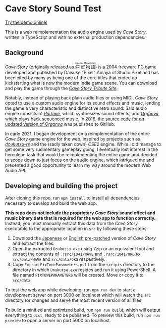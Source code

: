 # Cave Story Sound Test

[Try the demo online!](https://castholm.github.io/cave-story-sound-test-demo)

This is a web reimplementation the audio engine used by *Cave Story*, written in TypeScript and with no external
production dependencies.

## Background

*Cave Story* (originally released as <ruby>洞窟物語 <rp>(</rp><rt>Dōkutsu Monogatari</rt><rp>)</ruby>) is a 2004
freeware PC game developed and published by Daisuke "Pixel" Amaya of Studio Pixel and has been cited by many as being
one of the core titles that ended up kickstarting what is now the modern indie game scene. You can download and play
the game through the [*Cave Story Tribute Site*](https://www.cavestory.org/download/cave-story.php).

Notably, instead of playing back plain audio files or using MIDI, *Cave Story* opted to use a custom audio engine for
its sound effects and music, lending the game a very characteristic and distinctive retro sound. Said audio engine
consists of [*PixTone*](https://www.cavestory.org/pixels-works/pixtone.php), which synthesizes sound effects, and
[*Organya*](https://www.cavestory.org/pixels-works/org-maker.php), which plays back sequenced music. In 2018, [the
source code for an updated version of *Organya*](https://github.com/shbow/organya) was published to GitHub.

In early 2021, I began development on a reimplementation of the entire *Cave Story* game engine for the web, inspired
by projects such as [*doukutsu-rs*](https://github.com/doukutsu-rs/doukutsu-rs) and the (sadly taken down) *CSE2*
engine. While I did manage to get some very rudimentary gameplay going, I eventually lost interest in the herculean
task that would be reimplementing the entire game and decided to scope down to just focus on the audio engine, which
intrigued me and presented a good opportunity to learn my way around the modern Web Audio API.

## Developing and building the project

After cloning this repo, run `npm install` to install all dependencies necessary to develop and build the web app.

**This repo does not include the proprietary *Cave Story* sound effect and music binary data that is required for the
web app to function correctly.** Instead, you must manually extract this data from the *Cave Story* executable to the
appropriate location in `src` by following these steps:

1. Download the [Japanese](https://studiopixel.jp/binaries/dou_1006.zip) or [English
   pre-patched](https://www.cavestory.org/downloads/cavestoryen.zip) version of *Cave Story* and extract the files.
2. Open the extracted `Doukutsu.exe` using 7zip or an equivalent tool and extract the contents of `.rsrc/1041/WAVE`
   and `.rsrc/1041/ORG` to `src/data/WAVE` and `src/data/ORG` respectively.
3. Copy `ExtractPixToneParameters.ps1` from the `scripts` directory to the directory in which `Doukutsu.exe` resides
   and run it using PowerShell. A file named `PIXTONEPARAMETERS` will be created. Move or copy it to `src/data`.

To test the web app while developing, run `npm run dev` to start a development server on port 3000 on localhost which
will watch the `src` directory for changes and serve the most recent version of all files.

To build a minified and optimized build, run `npm run build`, which will output everything to `dist`, ready to be
published. To preview this build, run `npm run preview` to open a server on port 5000 on localhost.
